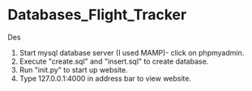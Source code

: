 # Databases_Flight_Tracker
Des

1. Start mysql database server (I used MAMP)- click on phpmyadmin.
2. Execute "create.sql" and "insert.sql" to create database.
3. Run "init.py" to start up website. 
4. Type 127.0.0.1:4000 in address bar to view website.
